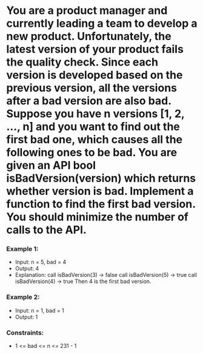 # You are a product manager and currently leading a team to develop a new product. Unfortunately, the latest version of your product fails the quality check. Since each version is developed based on the previous version, all the versions after a bad version are also bad. Suppose you have n versions [1, 2, ..., n] and you want to find out the first bad one, which causes all the following ones to be bad. You are given an API bool isBadVersion(version) which returns whether version is bad. Implement a function to find the first bad version. You should minimize the number of calls to the API.

### Example 1:
- Input: n = 5, bad = 4
- Output: 4
- Explanation:
call isBadVersion(3) -> false
call isBadVersion(5) -> true
call isBadVersion(4) -> true
Then 4 is the first bad version.

### Example 2:
- Input: n = 1, bad = 1
- Output: 1

### Constraints:
- 1 <= bad <= n <= 231 - 1
